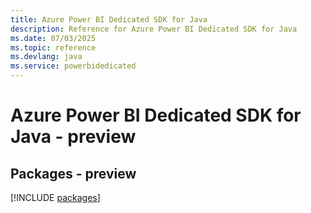 ```yaml
---
title: Azure Power BI Dedicated SDK for Java
description: Reference for Azure Power BI Dedicated SDK for Java
ms.date: 07/03/2025
ms.topic: reference
ms.devlang: java
ms.service: powerbidedicated
---
```

# Azure Power BI Dedicated SDK for Java - preview
## Packages - preview
[!INCLUDE [packages](power-bi-dedicated-index.md)]